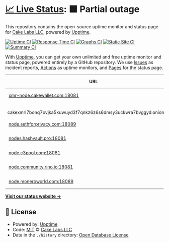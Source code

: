 # [📈 Live Status](https://cake-tech.github.io/upptime): <!--live status--> **🟧 Partial outage**

This repository contains the open-source uptime monitor and status page for [Cake Labs LLC](cakewallet.com), powered by [Upptime](https://github.com/upptime/upptime).

[![Uptime CI](https://github.com/cake-tech/upptime/workflows/Uptime%20CI/badge.svg)](https://github.com/cake-tech/upptime/actions?query=workflow%3A%22Uptime+CI%22)
[![Response Time CI](https://github.com/cake-tech/upptime/workflows/Response%20Time%20CI/badge.svg)](https://github.com/cake-tech/upptime/actions?query=workflow%3A%22Response+Time+CI%22)
[![Graphs CI](https://github.com/cake-tech/upptime/workflows/Graphs%20CI/badge.svg)](https://github.com/cake-tech/upptime/actions?query=workflow%3A%22Graphs+CI%22)
[![Static Site CI](https://github.com/cake-tech/upptime/workflows/Static%20Site%20CI/badge.svg)](https://github.com/cake-tech/upptime/actions?query=workflow%3A%22Static+Site+CI%22)
[![Summary CI](https://github.com/cake-tech/upptime/workflows/Summary%20CI/badge.svg)](https://github.com/cake-tech/upptime/actions?query=workflow%3A%22Summary+CI%22)

With [Upptime](https://upptime.js.org), you can get your own unlimited and free uptime monitor and status page, powered entirely by a GitHub repository. We use [Issues](https://github.com/cake-tech/upptime/issues) as incident reports, [Actions](https://github.com/cake-tech/upptime/actions) as uptime monitors, and [Pages](https://cake-tech.github.io/upptime) for the status page.

<!--start: status pages-->
<!-- This summary is generated by Upptime (https://github.com/upptime/upptime) -->
<!-- Do not edit this manually, your changes will be overwritten -->
<!-- prettier-ignore -->
| URL | Status | History | Response Time | Uptime |
| --- | ------ | ------- | ------------- | ------ |
| <img alt="" src="https://cakewallet.com/assets/images/logo/Cake%20Wallet%20Logo%202021_App%20Icon.png" height="13"> [xmr-node.cakewallet.com:18081](xmr-node.cakewallet.com) | 🟥 Down | [xmr-node-cakewallet-com-18081.yml](https://github.com/cake-tech/upptime-monerocom/commits/HEAD/history/xmr-node-cakewallet-com-18081.yml) | <details><summary><img alt="Response time graph" src="./graphs/xmr-node-cakewallet-com-18081/response-time-week.png" height="20"> 28ms</summary><br><a href="https://nodes.monero.com/history/xmr-node-cakewallet-com-18081"><img alt="Response time 59" src="https://img.shields.io/endpoint?url=https%3A%2F%2Fraw.githubusercontent.com%2Fcake-tech%2Fupptime-monerocom%2FHEAD%2Fapi%2Fxmr-node-cakewallet-com-18081%2Fresponse-time.json"></a><br><a href="https://nodes.monero.com/history/xmr-node-cakewallet-com-18081"><img alt="24-hour response time 33" src="https://img.shields.io/endpoint?url=https%3A%2F%2Fraw.githubusercontent.com%2Fcake-tech%2Fupptime-monerocom%2FHEAD%2Fapi%2Fxmr-node-cakewallet-com-18081%2Fresponse-time-day.json"></a><br><a href="https://nodes.monero.com/history/xmr-node-cakewallet-com-18081"><img alt="7-day response time 28" src="https://img.shields.io/endpoint?url=https%3A%2F%2Fraw.githubusercontent.com%2Fcake-tech%2Fupptime-monerocom%2FHEAD%2Fapi%2Fxmr-node-cakewallet-com-18081%2Fresponse-time-week.json"></a><br><a href="https://nodes.monero.com/history/xmr-node-cakewallet-com-18081"><img alt="30-day response time 29" src="https://img.shields.io/endpoint?url=https%3A%2F%2Fraw.githubusercontent.com%2Fcake-tech%2Fupptime-monerocom%2FHEAD%2Fapi%2Fxmr-node-cakewallet-com-18081%2Fresponse-time-month.json"></a><br><a href="https://nodes.monero.com/history/xmr-node-cakewallet-com-18081"><img alt="1-year response time 48" src="https://img.shields.io/endpoint?url=https%3A%2F%2Fraw.githubusercontent.com%2Fcake-tech%2Fupptime-monerocom%2FHEAD%2Fapi%2Fxmr-node-cakewallet-com-18081%2Fresponse-time-year.json"></a></details> | <details><summary><a href="https://nodes.monero.com/history/xmr-node-cakewallet-com-18081">89.89%</a></summary><a href="https://nodes.monero.com/history/xmr-node-cakewallet-com-18081"><img alt="All-time uptime 99.90%" src="https://img.shields.io/endpoint?url=https%3A%2F%2Fraw.githubusercontent.com%2Fcake-tech%2Fupptime-monerocom%2FHEAD%2Fapi%2Fxmr-node-cakewallet-com-18081%2Fuptime.json"></a><br><a href="https://nodes.monero.com/history/xmr-node-cakewallet-com-18081"><img alt="24-hour uptime 77.04%" src="https://img.shields.io/endpoint?url=https%3A%2F%2Fraw.githubusercontent.com%2Fcake-tech%2Fupptime-monerocom%2FHEAD%2Fapi%2Fxmr-node-cakewallet-com-18081%2Fuptime-day.json"></a><br><a href="https://nodes.monero.com/history/xmr-node-cakewallet-com-18081"><img alt="7-day uptime 89.89%" src="https://img.shields.io/endpoint?url=https%3A%2F%2Fraw.githubusercontent.com%2Fcake-tech%2Fupptime-monerocom%2FHEAD%2Fapi%2Fxmr-node-cakewallet-com-18081%2Fuptime-week.json"></a><br><a href="https://nodes.monero.com/history/xmr-node-cakewallet-com-18081"><img alt="30-day uptime 97.67%" src="https://img.shields.io/endpoint?url=https%3A%2F%2Fraw.githubusercontent.com%2Fcake-tech%2Fupptime-monerocom%2FHEAD%2Fapi%2Fxmr-node-cakewallet-com-18081%2Fuptime-month.json"></a><br><a href="https://nodes.monero.com/history/xmr-node-cakewallet-com-18081"><img alt="1-year uptime 99.81%" src="https://img.shields.io/endpoint?url=https%3A%2F%2Fraw.githubusercontent.com%2Fcake-tech%2Fupptime-monerocom%2FHEAD%2Fapi%2Fxmr-node-cakewallet-com-18081%2Fuptime-year.json"></a></details>
| <img alt="" src="https://cakewallet.com/assets/images/logo/Cake%20Wallet%20Logo%202021_App%20Icon.png" height="13"> cakexmrl7bonq7ovjka5kuwuyd3f7qnkz6z6s6dmsy3uckwra7bvggyd.onion:18081 | 🟩 Up | [cakexmrl7bonq7ovjka5kuwuyd3f7qnkz6z6s6dmsy3uckwra7bvggyd-onion-18081.yml](https://github.com/cake-tech/upptime-monerocom/commits/HEAD/history/cakexmrl7bonq7ovjka5kuwuyd3f7qnkz6z6s6dmsy3uckwra7bvggyd-onion-18081.yml) | <details><summary><img alt="Response time graph" src="./graphs/cakexmrl7bonq7ovjka5kuwuyd3f7qnkz6z6s6dmsy3uckwra7bvggyd-onion-18081/response-time-week.png" height="20"> 130ms</summary><br><a href="https://nodes.monero.com/history/cakexmrl7bonq7ovjka5kuwuyd3f7qnkz6z6s6dmsy3uckwra7bvggyd-onion-18081"><img alt="Response time 34" src="https://img.shields.io/endpoint?url=https%3A%2F%2Fraw.githubusercontent.com%2Fcake-tech%2Fupptime-monerocom%2FHEAD%2Fapi%2Fcakexmrl7bonq7ovjka5kuwuyd3f7qnkz6z6s6dmsy3uckwra7bvggyd-onion-18081%2Fresponse-time.json"></a><br><a href="https://nodes.monero.com/history/cakexmrl7bonq7ovjka5kuwuyd3f7qnkz6z6s6dmsy3uckwra7bvggyd-onion-18081"><img alt="24-hour response time 77" src="https://img.shields.io/endpoint?url=https%3A%2F%2Fraw.githubusercontent.com%2Fcake-tech%2Fupptime-monerocom%2FHEAD%2Fapi%2Fcakexmrl7bonq7ovjka5kuwuyd3f7qnkz6z6s6dmsy3uckwra7bvggyd-onion-18081%2Fresponse-time-day.json"></a><br><a href="https://nodes.monero.com/history/cakexmrl7bonq7ovjka5kuwuyd3f7qnkz6z6s6dmsy3uckwra7bvggyd-onion-18081"><img alt="7-day response time 130" src="https://img.shields.io/endpoint?url=https%3A%2F%2Fraw.githubusercontent.com%2Fcake-tech%2Fupptime-monerocom%2FHEAD%2Fapi%2Fcakexmrl7bonq7ovjka5kuwuyd3f7qnkz6z6s6dmsy3uckwra7bvggyd-onion-18081%2Fresponse-time-week.json"></a><br><a href="https://nodes.monero.com/history/cakexmrl7bonq7ovjka5kuwuyd3f7qnkz6z6s6dmsy3uckwra7bvggyd-onion-18081"><img alt="30-day response time 67" src="https://img.shields.io/endpoint?url=https%3A%2F%2Fraw.githubusercontent.com%2Fcake-tech%2Fupptime-monerocom%2FHEAD%2Fapi%2Fcakexmrl7bonq7ovjka5kuwuyd3f7qnkz6z6s6dmsy3uckwra7bvggyd-onion-18081%2Fresponse-time-month.json"></a><br><a href="https://nodes.monero.com/history/cakexmrl7bonq7ovjka5kuwuyd3f7qnkz6z6s6dmsy3uckwra7bvggyd-onion-18081"><img alt="1-year response time 36" src="https://img.shields.io/endpoint?url=https%3A%2F%2Fraw.githubusercontent.com%2Fcake-tech%2Fupptime-monerocom%2FHEAD%2Fapi%2Fcakexmrl7bonq7ovjka5kuwuyd3f7qnkz6z6s6dmsy3uckwra7bvggyd-onion-18081%2Fresponse-time-year.json"></a></details> | <details><summary><a href="https://nodes.monero.com/history/cakexmrl7bonq7ovjka5kuwuyd3f7qnkz6z6s6dmsy3uckwra7bvggyd-onion-18081">100.00%</a></summary><a href="https://nodes.monero.com/history/cakexmrl7bonq7ovjka5kuwuyd3f7qnkz6z6s6dmsy3uckwra7bvggyd-onion-18081"><img alt="All-time uptime 100.00%" src="https://img.shields.io/endpoint?url=https%3A%2F%2Fraw.githubusercontent.com%2Fcake-tech%2Fupptime-monerocom%2FHEAD%2Fapi%2Fcakexmrl7bonq7ovjka5kuwuyd3f7qnkz6z6s6dmsy3uckwra7bvggyd-onion-18081%2Fuptime.json"></a><br><a href="https://nodes.monero.com/history/cakexmrl7bonq7ovjka5kuwuyd3f7qnkz6z6s6dmsy3uckwra7bvggyd-onion-18081"><img alt="24-hour uptime 100.00%" src="https://img.shields.io/endpoint?url=https%3A%2F%2Fraw.githubusercontent.com%2Fcake-tech%2Fupptime-monerocom%2FHEAD%2Fapi%2Fcakexmrl7bonq7ovjka5kuwuyd3f7qnkz6z6s6dmsy3uckwra7bvggyd-onion-18081%2Fuptime-day.json"></a><br><a href="https://nodes.monero.com/history/cakexmrl7bonq7ovjka5kuwuyd3f7qnkz6z6s6dmsy3uckwra7bvggyd-onion-18081"><img alt="7-day uptime 100.00%" src="https://img.shields.io/endpoint?url=https%3A%2F%2Fraw.githubusercontent.com%2Fcake-tech%2Fupptime-monerocom%2FHEAD%2Fapi%2Fcakexmrl7bonq7ovjka5kuwuyd3f7qnkz6z6s6dmsy3uckwra7bvggyd-onion-18081%2Fuptime-week.json"></a><br><a href="https://nodes.monero.com/history/cakexmrl7bonq7ovjka5kuwuyd3f7qnkz6z6s6dmsy3uckwra7bvggyd-onion-18081"><img alt="30-day uptime 100.00%" src="https://img.shields.io/endpoint?url=https%3A%2F%2Fraw.githubusercontent.com%2Fcake-tech%2Fupptime-monerocom%2FHEAD%2Fapi%2Fcakexmrl7bonq7ovjka5kuwuyd3f7qnkz6z6s6dmsy3uckwra7bvggyd-onion-18081%2Fuptime-month.json"></a><br><a href="https://nodes.monero.com/history/cakexmrl7bonq7ovjka5kuwuyd3f7qnkz6z6s6dmsy3uckwra7bvggyd-onion-18081"><img alt="1-year uptime 100.00%" src="https://img.shields.io/endpoint?url=https%3A%2F%2Fraw.githubusercontent.com%2Fcake-tech%2Fupptime-monerocom%2FHEAD%2Fapi%2Fcakexmrl7bonq7ovjka5kuwuyd3f7qnkz6z6s6dmsy3uckwra7bvggyd-onion-18081%2Fuptime-year.json"></a></details>
| <img alt="" src="https://icons.duckduckgo.com/ip3/null.ico" height="13"> [node.sethforprivacy.com:18089](node.sethforprivacy.com) | 🟩 Up | [node-sethforprivacy-com-18089.yml](https://github.com/cake-tech/upptime-monerocom/commits/HEAD/history/node-sethforprivacy-com-18089.yml) | <details><summary><img alt="Response time graph" src="./graphs/node-sethforprivacy-com-18089/response-time-week.png" height="20"> 81ms</summary><br><a href="https://nodes.monero.com/history/node-sethforprivacy-com-18089"><img alt="Response time 75" src="https://img.shields.io/endpoint?url=https%3A%2F%2Fraw.githubusercontent.com%2Fcake-tech%2Fupptime-monerocom%2FHEAD%2Fapi%2Fnode-sethforprivacy-com-18089%2Fresponse-time.json"></a><br><a href="https://nodes.monero.com/history/node-sethforprivacy-com-18089"><img alt="24-hour response time 80" src="https://img.shields.io/endpoint?url=https%3A%2F%2Fraw.githubusercontent.com%2Fcake-tech%2Fupptime-monerocom%2FHEAD%2Fapi%2Fnode-sethforprivacy-com-18089%2Fresponse-time-day.json"></a><br><a href="https://nodes.monero.com/history/node-sethforprivacy-com-18089"><img alt="7-day response time 81" src="https://img.shields.io/endpoint?url=https%3A%2F%2Fraw.githubusercontent.com%2Fcake-tech%2Fupptime-monerocom%2FHEAD%2Fapi%2Fnode-sethforprivacy-com-18089%2Fresponse-time-week.json"></a><br><a href="https://nodes.monero.com/history/node-sethforprivacy-com-18089"><img alt="30-day response time 53" src="https://img.shields.io/endpoint?url=https%3A%2F%2Fraw.githubusercontent.com%2Fcake-tech%2Fupptime-monerocom%2FHEAD%2Fapi%2Fnode-sethforprivacy-com-18089%2Fresponse-time-month.json"></a><br><a href="https://nodes.monero.com/history/node-sethforprivacy-com-18089"><img alt="1-year response time 70" src="https://img.shields.io/endpoint?url=https%3A%2F%2Fraw.githubusercontent.com%2Fcake-tech%2Fupptime-monerocom%2FHEAD%2Fapi%2Fnode-sethforprivacy-com-18089%2Fresponse-time-year.json"></a></details> | <details><summary><a href="https://nodes.monero.com/history/node-sethforprivacy-com-18089">100.00%</a></summary><a href="https://nodes.monero.com/history/node-sethforprivacy-com-18089"><img alt="All-time uptime 79.38%" src="https://img.shields.io/endpoint?url=https%3A%2F%2Fraw.githubusercontent.com%2Fcake-tech%2Fupptime-monerocom%2FHEAD%2Fapi%2Fnode-sethforprivacy-com-18089%2Fuptime.json"></a><br><a href="https://nodes.monero.com/history/node-sethforprivacy-com-18089"><img alt="24-hour uptime 100.00%" src="https://img.shields.io/endpoint?url=https%3A%2F%2Fraw.githubusercontent.com%2Fcake-tech%2Fupptime-monerocom%2FHEAD%2Fapi%2Fnode-sethforprivacy-com-18089%2Fuptime-day.json"></a><br><a href="https://nodes.monero.com/history/node-sethforprivacy-com-18089"><img alt="7-day uptime 100.00%" src="https://img.shields.io/endpoint?url=https%3A%2F%2Fraw.githubusercontent.com%2Fcake-tech%2Fupptime-monerocom%2FHEAD%2Fapi%2Fnode-sethforprivacy-com-18089%2Fuptime-week.json"></a><br><a href="https://nodes.monero.com/history/node-sethforprivacy-com-18089"><img alt="30-day uptime 100.00%" src="https://img.shields.io/endpoint?url=https%3A%2F%2Fraw.githubusercontent.com%2Fcake-tech%2Fupptime-monerocom%2FHEAD%2Fapi%2Fnode-sethforprivacy-com-18089%2Fuptime-month.json"></a><br><a href="https://nodes.monero.com/history/node-sethforprivacy-com-18089"><img alt="1-year uptime 63.55%" src="https://img.shields.io/endpoint?url=https%3A%2F%2Fraw.githubusercontent.com%2Fcake-tech%2Fupptime-monerocom%2FHEAD%2Fapi%2Fnode-sethforprivacy-com-18089%2Fuptime-year.json"></a></details>
| <img alt="" src="https://icons.duckduckgo.com/ip3/null.ico" height="13"> [nodes.hashvault.pro:18081](nodes.hashvault.pro) | 🟩 Up | [nodes-hashvault-pro-18081.yml](https://github.com/cake-tech/upptime-monerocom/commits/HEAD/history/nodes-hashvault-pro-18081.yml) | <details><summary><img alt="Response time graph" src="./graphs/nodes-hashvault-pro-18081/response-time-week.png" height="20"> 139ms</summary><br><a href="https://nodes.monero.com/history/nodes-hashvault-pro-18081"><img alt="Response time 169" src="https://img.shields.io/endpoint?url=https%3A%2F%2Fraw.githubusercontent.com%2Fcake-tech%2Fupptime-monerocom%2FHEAD%2Fapi%2Fnodes-hashvault-pro-18081%2Fresponse-time.json"></a><br><a href="https://nodes.monero.com/history/nodes-hashvault-pro-18081"><img alt="24-hour response time 156" src="https://img.shields.io/endpoint?url=https%3A%2F%2Fraw.githubusercontent.com%2Fcake-tech%2Fupptime-monerocom%2FHEAD%2Fapi%2Fnodes-hashvault-pro-18081%2Fresponse-time-day.json"></a><br><a href="https://nodes.monero.com/history/nodes-hashvault-pro-18081"><img alt="7-day response time 139" src="https://img.shields.io/endpoint?url=https%3A%2F%2Fraw.githubusercontent.com%2Fcake-tech%2Fupptime-monerocom%2FHEAD%2Fapi%2Fnodes-hashvault-pro-18081%2Fresponse-time-week.json"></a><br><a href="https://nodes.monero.com/history/nodes-hashvault-pro-18081"><img alt="30-day response time 119" src="https://img.shields.io/endpoint?url=https%3A%2F%2Fraw.githubusercontent.com%2Fcake-tech%2Fupptime-monerocom%2FHEAD%2Fapi%2Fnodes-hashvault-pro-18081%2Fresponse-time-month.json"></a><br><a href="https://nodes.monero.com/history/nodes-hashvault-pro-18081"><img alt="1-year response time 158" src="https://img.shields.io/endpoint?url=https%3A%2F%2Fraw.githubusercontent.com%2Fcake-tech%2Fupptime-monerocom%2FHEAD%2Fapi%2Fnodes-hashvault-pro-18081%2Fresponse-time-year.json"></a></details> | <details><summary><a href="https://nodes.monero.com/history/nodes-hashvault-pro-18081">100.00%</a></summary><a href="https://nodes.monero.com/history/nodes-hashvault-pro-18081"><img alt="All-time uptime 99.95%" src="https://img.shields.io/endpoint?url=https%3A%2F%2Fraw.githubusercontent.com%2Fcake-tech%2Fupptime-monerocom%2FHEAD%2Fapi%2Fnodes-hashvault-pro-18081%2Fuptime.json"></a><br><a href="https://nodes.monero.com/history/nodes-hashvault-pro-18081"><img alt="24-hour uptime 100.00%" src="https://img.shields.io/endpoint?url=https%3A%2F%2Fraw.githubusercontent.com%2Fcake-tech%2Fupptime-monerocom%2FHEAD%2Fapi%2Fnodes-hashvault-pro-18081%2Fuptime-day.json"></a><br><a href="https://nodes.monero.com/history/nodes-hashvault-pro-18081"><img alt="7-day uptime 100.00%" src="https://img.shields.io/endpoint?url=https%3A%2F%2Fraw.githubusercontent.com%2Fcake-tech%2Fupptime-monerocom%2FHEAD%2Fapi%2Fnodes-hashvault-pro-18081%2Fuptime-week.json"></a><br><a href="https://nodes.monero.com/history/nodes-hashvault-pro-18081"><img alt="30-day uptime 99.84%" src="https://img.shields.io/endpoint?url=https%3A%2F%2Fraw.githubusercontent.com%2Fcake-tech%2Fupptime-monerocom%2FHEAD%2Fapi%2Fnodes-hashvault-pro-18081%2Fuptime-month.json"></a><br><a href="https://nodes.monero.com/history/nodes-hashvault-pro-18081"><img alt="1-year uptime 99.99%" src="https://img.shields.io/endpoint?url=https%3A%2F%2Fraw.githubusercontent.com%2Fcake-tech%2Fupptime-monerocom%2FHEAD%2Fapi%2Fnodes-hashvault-pro-18081%2Fuptime-year.json"></a></details>
| <img alt="" src="https://icons.duckduckgo.com/ip3/null.ico" height="13"> [node.c3pool.com:18081](node.c3pool.com) | 🟥 Down | [node-c3pool-com-18081.yml](https://github.com/cake-tech/upptime-monerocom/commits/HEAD/history/node-c3pool-com-18081.yml) | <details><summary><img alt="Response time graph" src="./graphs/node-c3pool-com-18081/response-time-week.png" height="20"> 0ms</summary><br><a href="https://nodes.monero.com/history/node-c3pool-com-18081"><img alt="Response time 251" src="https://img.shields.io/endpoint?url=https%3A%2F%2Fraw.githubusercontent.com%2Fcake-tech%2Fupptime-monerocom%2FHEAD%2Fapi%2Fnode-c3pool-com-18081%2Fresponse-time.json"></a><br><a href="https://nodes.monero.com/history/node-c3pool-com-18081"><img alt="24-hour response time 0" src="https://img.shields.io/endpoint?url=https%3A%2F%2Fraw.githubusercontent.com%2Fcake-tech%2Fupptime-monerocom%2FHEAD%2Fapi%2Fnode-c3pool-com-18081%2Fresponse-time-day.json"></a><br><a href="https://nodes.monero.com/history/node-c3pool-com-18081"><img alt="7-day response time 0" src="https://img.shields.io/endpoint?url=https%3A%2F%2Fraw.githubusercontent.com%2Fcake-tech%2Fupptime-monerocom%2FHEAD%2Fapi%2Fnode-c3pool-com-18081%2Fresponse-time-week.json"></a><br><a href="https://nodes.monero.com/history/node-c3pool-com-18081"><img alt="30-day response time 0" src="https://img.shields.io/endpoint?url=https%3A%2F%2Fraw.githubusercontent.com%2Fcake-tech%2Fupptime-monerocom%2FHEAD%2Fapi%2Fnode-c3pool-com-18081%2Fresponse-time-month.json"></a><br><a href="https://nodes.monero.com/history/node-c3pool-com-18081"><img alt="1-year response time 238" src="https://img.shields.io/endpoint?url=https%3A%2F%2Fraw.githubusercontent.com%2Fcake-tech%2Fupptime-monerocom%2FHEAD%2Fapi%2Fnode-c3pool-com-18081%2Fresponse-time-year.json"></a></details> | <details><summary><a href="https://nodes.monero.com/history/node-c3pool-com-18081">0.00%</a></summary><a href="https://nodes.monero.com/history/node-c3pool-com-18081"><img alt="All-time uptime 77.71%" src="https://img.shields.io/endpoint?url=https%3A%2F%2Fraw.githubusercontent.com%2Fcake-tech%2Fupptime-monerocom%2FHEAD%2Fapi%2Fnode-c3pool-com-18081%2Fuptime.json"></a><br><a href="https://nodes.monero.com/history/node-c3pool-com-18081"><img alt="24-hour uptime 0.00%" src="https://img.shields.io/endpoint?url=https%3A%2F%2Fraw.githubusercontent.com%2Fcake-tech%2Fupptime-monerocom%2FHEAD%2Fapi%2Fnode-c3pool-com-18081%2Fuptime-day.json"></a><br><a href="https://nodes.monero.com/history/node-c3pool-com-18081"><img alt="7-day uptime 0.00%" src="https://img.shields.io/endpoint?url=https%3A%2F%2Fraw.githubusercontent.com%2Fcake-tech%2Fupptime-monerocom%2FHEAD%2Fapi%2Fnode-c3pool-com-18081%2Fuptime-week.json"></a><br><a href="https://nodes.monero.com/history/node-c3pool-com-18081"><img alt="30-day uptime 1.38%" src="https://img.shields.io/endpoint?url=https%3A%2F%2Fraw.githubusercontent.com%2Fcake-tech%2Fupptime-monerocom%2FHEAD%2Fapi%2Fnode-c3pool-com-18081%2Fuptime-month.json"></a><br><a href="https://nodes.monero.com/history/node-c3pool-com-18081"><img alt="1-year uptime 60.02%" src="https://img.shields.io/endpoint?url=https%3A%2F%2Fraw.githubusercontent.com%2Fcake-tech%2Fupptime-monerocom%2FHEAD%2Fapi%2Fnode-c3pool-com-18081%2Fuptime-year.json"></a></details>
| <img alt="" src="https://icons.duckduckgo.com/ip3/null.ico" height="13"> [node.community.rino.io:18081](node.community.rino.io) | 🟩 Up | [node-community-rino-io-18081.yml](https://github.com/cake-tech/upptime-monerocom/commits/HEAD/history/node-community-rino-io-18081.yml) | <details><summary><img alt="Response time graph" src="./graphs/node-community-rino-io-18081/response-time-week.png" height="20"> 134ms</summary><br><a href="https://nodes.monero.com/history/node-community-rino-io-18081"><img alt="Response time 145" src="https://img.shields.io/endpoint?url=https%3A%2F%2Fraw.githubusercontent.com%2Fcake-tech%2Fupptime-monerocom%2FHEAD%2Fapi%2Fnode-community-rino-io-18081%2Fresponse-time.json"></a><br><a href="https://nodes.monero.com/history/node-community-rino-io-18081"><img alt="24-hour response time 147" src="https://img.shields.io/endpoint?url=https%3A%2F%2Fraw.githubusercontent.com%2Fcake-tech%2Fupptime-monerocom%2FHEAD%2Fapi%2Fnode-community-rino-io-18081%2Fresponse-time-day.json"></a><br><a href="https://nodes.monero.com/history/node-community-rino-io-18081"><img alt="7-day response time 134" src="https://img.shields.io/endpoint?url=https%3A%2F%2Fraw.githubusercontent.com%2Fcake-tech%2Fupptime-monerocom%2FHEAD%2Fapi%2Fnode-community-rino-io-18081%2Fresponse-time-week.json"></a><br><a href="https://nodes.monero.com/history/node-community-rino-io-18081"><img alt="30-day response time 110" src="https://img.shields.io/endpoint?url=https%3A%2F%2Fraw.githubusercontent.com%2Fcake-tech%2Fupptime-monerocom%2FHEAD%2Fapi%2Fnode-community-rino-io-18081%2Fresponse-time-month.json"></a><br><a href="https://nodes.monero.com/history/node-community-rino-io-18081"><img alt="1-year response time 129" src="https://img.shields.io/endpoint?url=https%3A%2F%2Fraw.githubusercontent.com%2Fcake-tech%2Fupptime-monerocom%2FHEAD%2Fapi%2Fnode-community-rino-io-18081%2Fresponse-time-year.json"></a></details> | <details><summary><a href="https://nodes.monero.com/history/node-community-rino-io-18081">100.00%</a></summary><a href="https://nodes.monero.com/history/node-community-rino-io-18081"><img alt="All-time uptime 99.64%" src="https://img.shields.io/endpoint?url=https%3A%2F%2Fraw.githubusercontent.com%2Fcake-tech%2Fupptime-monerocom%2FHEAD%2Fapi%2Fnode-community-rino-io-18081%2Fuptime.json"></a><br><a href="https://nodes.monero.com/history/node-community-rino-io-18081"><img alt="24-hour uptime 100.00%" src="https://img.shields.io/endpoint?url=https%3A%2F%2Fraw.githubusercontent.com%2Fcake-tech%2Fupptime-monerocom%2FHEAD%2Fapi%2Fnode-community-rino-io-18081%2Fuptime-day.json"></a><br><a href="https://nodes.monero.com/history/node-community-rino-io-18081"><img alt="7-day uptime 100.00%" src="https://img.shields.io/endpoint?url=https%3A%2F%2Fraw.githubusercontent.com%2Fcake-tech%2Fupptime-monerocom%2FHEAD%2Fapi%2Fnode-community-rino-io-18081%2Fuptime-week.json"></a><br><a href="https://nodes.monero.com/history/node-community-rino-io-18081"><img alt="30-day uptime 100.00%" src="https://img.shields.io/endpoint?url=https%3A%2F%2Fraw.githubusercontent.com%2Fcake-tech%2Fupptime-monerocom%2FHEAD%2Fapi%2Fnode-community-rino-io-18081%2Fuptime-month.json"></a><br><a href="https://nodes.monero.com/history/node-community-rino-io-18081"><img alt="1-year uptime 99.57%" src="https://img.shields.io/endpoint?url=https%3A%2F%2Fraw.githubusercontent.com%2Fcake-tech%2Fupptime-monerocom%2FHEAD%2Fapi%2Fnode-community-rino-io-18081%2Fuptime-year.json"></a></details>
| <img alt="" src="https://icons.duckduckgo.com/ip3/null.ico" height="13"> [node.moneroworld.com:18089](node.moneroworld.com) | 🟩 Up | [node-moneroworld-com-18089.yml](https://github.com/cake-tech/upptime-monerocom/commits/HEAD/history/node-moneroworld-com-18089.yml) | <details><summary><img alt="Response time graph" src="./graphs/node-moneroworld-com-18089/response-time-week.png" height="20"> 67ms</summary><br><a href="https://nodes.monero.com/history/node-moneroworld-com-18089"><img alt="Response time 158" src="https://img.shields.io/endpoint?url=https%3A%2F%2Fraw.githubusercontent.com%2Fcake-tech%2Fupptime-monerocom%2FHEAD%2Fapi%2Fnode-moneroworld-com-18089%2Fresponse-time.json"></a><br><a href="https://nodes.monero.com/history/node-moneroworld-com-18089"><img alt="24-hour response time 67" src="https://img.shields.io/endpoint?url=https%3A%2F%2Fraw.githubusercontent.com%2Fcake-tech%2Fupptime-monerocom%2FHEAD%2Fapi%2Fnode-moneroworld-com-18089%2Fresponse-time-day.json"></a><br><a href="https://nodes.monero.com/history/node-moneroworld-com-18089"><img alt="7-day response time 67" src="https://img.shields.io/endpoint?url=https%3A%2F%2Fraw.githubusercontent.com%2Fcake-tech%2Fupptime-monerocom%2FHEAD%2Fapi%2Fnode-moneroworld-com-18089%2Fresponse-time-week.json"></a><br><a href="https://nodes.monero.com/history/node-moneroworld-com-18089"><img alt="30-day response time 77" src="https://img.shields.io/endpoint?url=https%3A%2F%2Fraw.githubusercontent.com%2Fcake-tech%2Fupptime-monerocom%2FHEAD%2Fapi%2Fnode-moneroworld-com-18089%2Fresponse-time-month.json"></a><br><a href="https://nodes.monero.com/history/node-moneroworld-com-18089"><img alt="1-year response time 126" src="https://img.shields.io/endpoint?url=https%3A%2F%2Fraw.githubusercontent.com%2Fcake-tech%2Fupptime-monerocom%2FHEAD%2Fapi%2Fnode-moneroworld-com-18089%2Fresponse-time-year.json"></a></details> | <details><summary><a href="https://nodes.monero.com/history/node-moneroworld-com-18089">99.72%</a></summary><a href="https://nodes.monero.com/history/node-moneroworld-com-18089"><img alt="All-time uptime 99.85%" src="https://img.shields.io/endpoint?url=https%3A%2F%2Fraw.githubusercontent.com%2Fcake-tech%2Fupptime-monerocom%2FHEAD%2Fapi%2Fnode-moneroworld-com-18089%2Fuptime.json"></a><br><a href="https://nodes.monero.com/history/node-moneroworld-com-18089"><img alt="24-hour uptime 98.49%" src="https://img.shields.io/endpoint?url=https%3A%2F%2Fraw.githubusercontent.com%2Fcake-tech%2Fupptime-monerocom%2FHEAD%2Fapi%2Fnode-moneroworld-com-18089%2Fuptime-day.json"></a><br><a href="https://nodes.monero.com/history/node-moneroworld-com-18089"><img alt="7-day uptime 99.72%" src="https://img.shields.io/endpoint?url=https%3A%2F%2Fraw.githubusercontent.com%2Fcake-tech%2Fupptime-monerocom%2FHEAD%2Fapi%2Fnode-moneroworld-com-18089%2Fuptime-week.json"></a><br><a href="https://nodes.monero.com/history/node-moneroworld-com-18089"><img alt="30-day uptime 99.92%" src="https://img.shields.io/endpoint?url=https%3A%2F%2Fraw.githubusercontent.com%2Fcake-tech%2Fupptime-monerocom%2FHEAD%2Fapi%2Fnode-moneroworld-com-18089%2Fuptime-month.json"></a><br><a href="https://nodes.monero.com/history/node-moneroworld-com-18089"><img alt="1-year uptime 99.80%" src="https://img.shields.io/endpoint?url=https%3A%2F%2Fraw.githubusercontent.com%2Fcake-tech%2Fupptime-monerocom%2FHEAD%2Fapi%2Fnode-moneroworld-com-18089%2Fuptime-year.json"></a></details>

<!--end: status pages-->

[**Visit our status website →**](https://cake-tech.github.io/upptime)

## 📄 License

- Powered by: [Upptime](https://github.com/upptime/upptime)
- Code: [MIT](./LICENSE) © [Cake Labs LLC](cakewallet.com)
- Data in the `./history` directory: [Open Database License](https://opendatacommons.org/licenses/odbl/1-0/)
